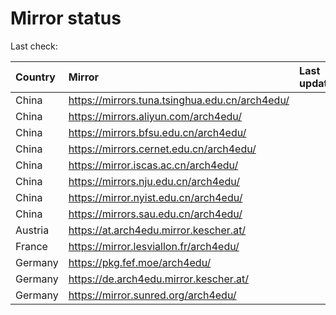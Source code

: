 <script src="./time.js"></script>
# Mirror status
Last check: <script type="text/javascript">localize(1743679257.4917796);</script>

|Country|Mirror|Last update|
|:------|:-----|:----------|
|China|https://mirrors.tuna.tsinghua.edu.cn/arch4edu/|<script type="text/javascript">localize(1743619396);</script>|
|China|https://mirrors.aliyun.com/arch4edu/|<script type="text/javascript">localize(1743662625);</script>|
|China|https://mirrors.bfsu.edu.cn/arch4edu/|<script type="text/javascript">localize(1743619396);</script>|
|China|https://mirrors.cernet.edu.cn/arch4edu/|<script type="text/javascript">localize(1743619396);</script>|
|China|https://mirror.iscas.ac.cn/arch4edu/|<script type="text/javascript">localize(1743662625);</script>|
|China|https://mirrors.nju.edu.cn/arch4edu/|<script type="text/javascript">localize(1743576266);</script>|
|China|https://mirror.nyist.edu.cn/arch4edu/|<script type="text/javascript">localize(1743619396);</script>|
|China|https://mirrors.sau.edu.cn/arch4edu/|<script type="text/javascript">localize(1731653531);</script>|
|Austria|https://at.arch4edu.mirror.kescher.at/|<script type="text/javascript">localize(1743619396);</script>|
|France|https://mirror.lesviallon.fr/arch4edu/|<script type="text/javascript">localize(1743619396);</script>|
|Germany|https://pkg.fef.moe/arch4edu/|<script type="text/javascript">localize(1743619396);</script>|
|Germany|https://de.arch4edu.mirror.kescher.at/|<script type="text/javascript">localize(1743619396);</script>|
|Germany|https://mirror.sunred.org/arch4edu/|<script type="text/javascript">localize(1743619396);</script>|

<script src="./tablefilter/tablefilter.js"></script>
<script src="./table.js"></script>
